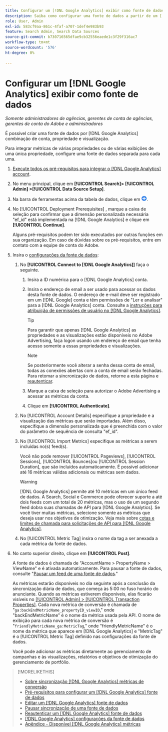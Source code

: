 ```yaml
---
title: Configurar um [!DNL Google Analytics] exibir como fonte de dados
description: Saiba como configurar uma fonte de dados a partir de um [!DNL Google Analytics] exibição.
role: User, Admin
exl-id: 583cf9aa-861c-4faf-a707-1def4e983b93
feature: Search Admin, Search Data Sources
source-git-commit: b730716565dfae9cb32556eaede1c3f29f316ac7
workflow-type: tm+mt
source-wordcount: '576'
ht-degree: 0%

---
```


# Configurar um [!DNL Google Analytics] exibir como fonte de dados

*Somente administradores de agências, gerentes de conta de agências, gerentes de conta do Adobe e administradores*

É possível criar uma fonte de dados por [!DNL Google Analytics] combinação de conta, propriedade e visualização.

Para integrar métricas de várias propriedades ou de várias exibições de uma única propriedade, configure uma fonte de dados separada para cada uma.

1. [Execute todos os pré-requisitos para integrar o [!DNL Google Analytics] account](data-source-prerequisites.md).

1. No menu principal, clique em **[!UICONTROL Search]> [!UICONTROL Admin] >[!UICONTROL Data Source Setup]**.

1. Na barra de ferramentas acima da tabela de dados, clique em ![Criar](/help/search-social-commerce/assets/add.png "Criar").

1. No [!UICONTROL Deployment Prerequisites] , marque a caixa de seleção para confirmar que a dimensão personalizada necessária &quot;ef_id&quot; está implementada na [!DNL Google Analytics] e clique em **[!UICONTROL Continue]**.

   Alguns pré-requisitos podem ter sido executados por outras funções em sua organização. Em caso de dúvidas sobre os pré-requisitos, entre em contato com a equipe de conta do Adobe.

1. Insira o [configurações da fonte de dados](data-source-settings.md):

   1. No **[!UICONTROL Connect to [!DNL Google Analytics]]** faça o seguinte.

      1. Insira a ID numérica para o [!DNL Google Analytics] conta.

      1. Insira o endereço de email a ser usado para acessar os dados desta fonte de dados. O endereço de e-mail deve ser registrado em um [!DNL Google] conta e têm permissões de &quot;Ler e analisar&quot; para a [!DNL Google Analytics] conta. Consulte a [instruções para atribuição de permissões de usuário no [!DNL Google Analytics]](https://support.google.com/analytics/answer/9305587).

         >[!TIP]
         >
         >Para garantir que apenas [!DNL Google Analytics] as propriedades e as visualizações estão disponíveis no Adobe Advertising, faça logon usando um endereço de email que tenha acesso somente a essas propriedades e visualizações.

         >[!NOTE]
         >
         >Se posteriormente você alterar a senha dessa conta de email, todas as conexões abertas com a conta de email serão fechadas. Para retomar a sincronização de dados, retorne a esta página e [reautenticar](data-source-reauthenticate.md).

      1. Marque a caixa de seleção para autorizar o Adobe Advertising a acessar as métricas da conta.

      1. Clique em **[!UICONTROL Authenticate]**.

   1. No [!UICONTROL Account Details] especifique a propriedade e a visualização das métricas que serão importadas. Além disso, especifique a dimensão personalizada que é preenchida com o valor do parâmetro de sequência de consulta &quot;ef_id&quot;.

   1. No [!UICONTROL Import Metrics] especifique as métricas a serem incluídas no(s) feed(s).

      Você não pode remover [!UICONTROL Pageviews], [!UICONTROL Sessions], [!UICONTROL Bounces]ou [!UICONTROL Session Duration], que são incluídos automaticamente. É possível adicionar até 16 métricas válidas adicionais ou métricas sem dados.

      >[!WARNING]
      >
      >[!DNL Google Analytics] permite até 10 métricas em um único feed de dados. A Search, Social e Commerce pode oferecer suporte a até dois feeds com um total de 20 métricas, mas o uso de um segundo feed dobra suas chamadas de API para [!DNL Google Analytics]. Se você tiver muitas métricas, selecione somente as métricas que deseja usar nos objetivos de otimização. Veja mais sobre [cotas e limites de chamada para solicitações de API para [!DNL Google Analytics]](https://developers.google.com/analytics/devguides/reporting/core/v4/limits-quotas).

   1. No [!UICONTROL Metric Tag] insira o nome da tag a ser anexada a cada métrica da fonte de dados.

1. No canto superior direito, clique em **[!UICONTROL Post]**.

   A fonte de dados é chamada de &quot;AccountName > PropertyName > ViewName&quot; e é ativada automaticamente. Para pausar a fonte de dados, consulte &quot;[Pausar um feed de uma fonte de dados](data-source-pause.md).&quot;

   As métricas estarão disponíveis no dia seguinte após a conclusão da sincronização diária de dados, que começa às 5:00 no fuso horário do anunciante. Quando as métricas estiverem disponíveis, elas ficarão visíveis no [[!UICONTROL Admin] > [!UICONTROL Transaction Properties]](/help/search-social-commerce/admin/transaction-properties/transaction-property-about.md). Cada nova métrica de conversão é chamada de &quot;`ga:backEndMetricName_propertyID_viewID`,&quot; onde &quot;backEndMetricName&quot; é o nome da métrica usada pela API. O nome de exibição para cada nova métrica de conversão é &quot;`friendlyMetricName_ga:MetricTag`,&quot; onde &quot;friendlyMetricName&quot; é o nome da métrica que aparece em [!DNL Google Analytics] e &quot;MetricTag&quot; é o [!UICONTROL Metric Tag] definido nas configurações da fonte de dados.

   Você pode adicionar as métricas diretamente ao gerenciamento de campanhas e às visualizações, relatórios e objetivos de otimização do gerenciamento de portfólio.

>[!MORELIKETHIS]
>
>* [Sobre sincronização [!DNL Google Analytics] métricas de conversão](data-source-about.md)
>* [Pré-requisitos para configurar um [!DNL Google Analytics] fonte de dados](data-source-prerequisites.md)
>* [Editar um [!DNL Google Analytics] fonte de dados](data-source-edit.md)
>* [Pausar sincronização de uma fonte de dados](data-source-pause.md)
>* [Reautenticar um [!DNL Google Analytics] fonte de dados](data-source-reauthenticate.md)
>* [[!DNL Google Analytics] configurações da fonte de dados](data-source-settings.md)
>* [Apêndice - Disponível [!DNL Google Analytics] métricas](data-source-ga-metrics.md)
